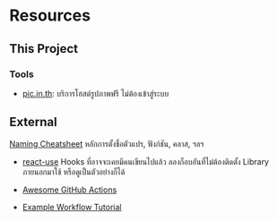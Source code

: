 # Resources

## This Project

### Tools

- [pic.in.th](https://pic.in.th/): บริการโฮสต์รูปภาพฟรี ไม่ต้องเข้าสู่ระบบ

## External

[Naming Cheatsheet](https://github.com/kettanaito/naming-cheatsheet)
หลักการตั้งชื่อตัวแปร, ฟังก์ชัน, คลาส, ฯลฯ

- [react-use](https://github.com/streamich/react-use) Hooks
  ที่อาจจะเคยมีคนเขียนไปแล้ว ลองก็อบอันที่ไม่ต้องติดตั้ง Library ภายนอกมาใช้
  หรือดูเป็นตัวอย่างก็ได้

- [Awesome GitHub Actions](https://github.com/sdras/awesome-actions)
- [Example Workflow Tutorial](https://docs.github.com/en/actions/use-cases-and-examples/creating-an-example-workflow)
